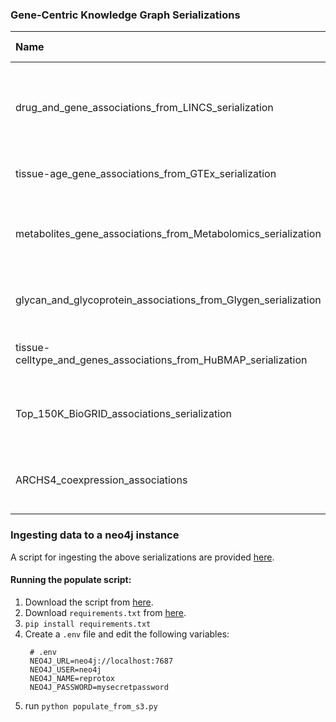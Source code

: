 ### Gene-Centric Knowledge Graph Serializations
| Name                          | Size        | Date Updated | Nodes           |  Edges          | Link | Remarks |
| :---------------------------- | :---------- | :----------- | :-------------- | :-------------- | :--- | :------ |
| drug_and_gene_associations_from_LINCS_serialization        | 88.3MB       | 08/05/2022   | 8942            | 225509            | [link](https://s3.amazonaws.com/maayan-kg/ingestion/sigcom_lincs_serialization.valid.json) | Top up- and down- regulated genes from [LINCS](https://lincsproject.org/) L1000 chemical perturbation signatures |
| tissue-age_gene_associations_from_GTEx_serialization        | 123.5MB       | 08/05/2022   | 18751            | 290926            | [link](https://s3.amazonaws.com/maayan-kg/ingestion/GTEx.valid.json) | Tissue aging signatures taken from [GTEX](https://gtexportal.org/home/) |
| metabolites_gene_associations_from_Metabolomics_serialization        | 2.4MB       | 07/14/2022   | 1743            | 4816            | [link](https://s3.amazonaws.com/maayan-kg/ingestion/metabolomics.valid.json) | Metabolite and gene associations from [Metabolomics Workbench](https://www.metabolomicsworkbench.org/) |
| glycan_and_glycoprotein_associations_from_Glygen_serialization        | 6.9MB       | 07/14/2022   | 3753            | 18571            | [link](https://s3.amazonaws.com/maayan-kg/ingestion/glygen.valid.json) | Glycan and glycoprotein associations from [Glygen](https://www.glygen.org/) |
| tissue-celltype_and_genes_associations_from_HuBMAP_serialization        | 1MB       | 08/05/2022   | 1493            | 2147            | [link](https://s3.amazonaws.com/maayan-kg/ingestion/HuBMAP.valid.json) | Tissue/Cell Type and Genes association from [HuBMAP](https://hubmapconsortium.github.io/ccf-asct-reporter/) |
| Top_150K_BioGRID_associations_serialization        | 82.9MB       | 08/05/2022   | 14088            | 150000            | [link](https://s3.amazonaws.com/maayan-kg/ingestion/biogrid_150K.valid.json) | Top 150K physical and direct associations from [BioGRID](https://thebiogrid.org/) |
| ARCHS4_coexpression_associations        | 75.2MB       | 08/05/2022   | 17966            | 170819            | [link](https://s3.amazonaws.com/maayan-kg/ingestion/biogrid_150K.valid.json) | Tissue/Positively and negatively coexpressed genes from [ARCHS4](https://maayanlab.cloud/ARCHS4) |


### Ingesting data to a neo4j instance

A script for ingesting the above serializations are provided [here](/gene-kg/scripts/populate_from_s3.py).

#### Running the populate script:
1. Download the script from [here](/gene-kg/scripts/populate_from_s3.py).
2. Download `requirements.txt` from [here](/gene-kg/scripts/requirements.txt).
3. `pip install requirements.txt`
4. Create a `.env` file and edit the following variables:
   ```
    # .env
    NEO4J_URL=neo4j://localhost:7687
    NEO4J_USER=neo4j
    NEO4J_NAME=reprotox
    NEO4J_PASSWORD=mysecretpassword
   ```
5. run `python populate_from_s3.py`